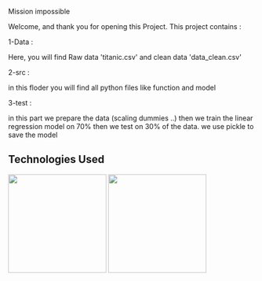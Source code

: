 Mission impossible

Welcome, and thank you for opening this Project. This project contains :

1-Data : 

Here, you will find Raw data 'titanic.csv' and clean data 'data_clean.csv' 

2-src :

in this floder you will find all python files like function and model 

3-test :

in this part we prepare the data (scaling dummies ..) then we train the linear regression model on 70% then we test on 30% of the data.
we use pickle to save the model




## Technologies Used


 [<img target="_blank" src="https://scikit-learn.org/stable/_static/scikit-learn-logo-small.png" width=200>](https://scikit-learn.org/stable/) [<img target="_blank" src="https://www.mailslurp.com/assets/brands/pytest-python.png" width=200>](https://docs.pytest.org/en/6.2.x/) 



